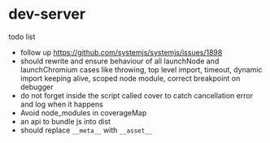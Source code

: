 # dev-server

todo list

- follow up https://github.com/systemjs/systemjs/issues/1898
- should rewrite and ensure behaviour of all launchNode and launchChromium cases
  like throwing, top level import, timeout, dynamic import
  keeping alive, scoped node module, correct breakpoint on debugger
- do not forget inside the script called cover
  to catch cancellation error and log when it happens
- Avoid node_modules in coverageMap
- an api to bundle js into dist
- should replace `__meta__` with `__asset__`

